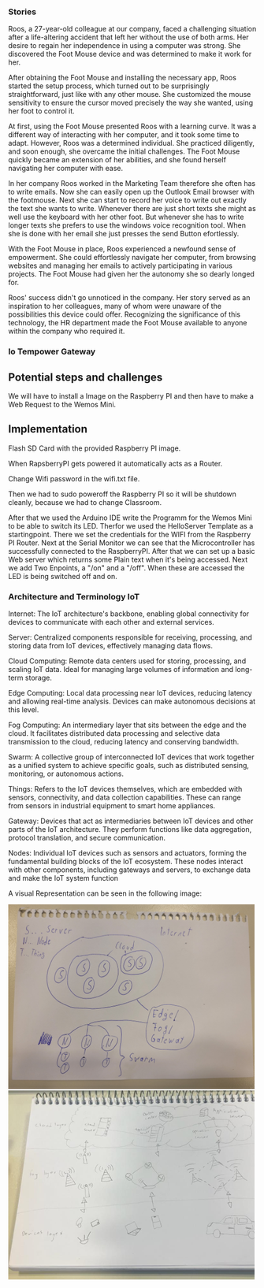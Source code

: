 ### Stories
Roos, a 27-year-old colleague at our company, faced a challenging situation after a life-altering accident that left her without the use of both  arms. Her desire to regain her independence in using a computer was strong. She discovered the Foot Mouse device and was determined to make it work for her.

After obtaining the Foot Mouse and installing the necessary app, Roos started the setup process, which turned out to be surprisingly straightforward, just like with any other mouse. She customized the mouse sensitivity to ensure the cursor moved precisely the way she wanted, using her foot to control it.

At first, using the Foot Mouse presented Roos with a learning curve. It was a different way of interacting with her computer, and it took some time to adapt. However, Roos was a determined individual. She practiced diligently, and soon enough, she overcame the initial challenges. The Foot Mouse quickly became an extension of her abilities, and she found herself navigating her computer with ease.

In her company Roos worked in the Marketing Team therefore she often has to write emails. Now she can easily open up the Outlook Email browser with the footmouse. Next she can start to record her voice to write out exactly the text she wants to write. Whenever there are just short texts she might as well use the keyboard with her other foot. But whenever she has to write longer texts she prefers to use the windows voice recognition tool. When she is done with her email she just presses the send Button efortlessly.

With the Foot Mouse in place, Roos experienced a newfound sense of empowerment. She could effortlessly navigate her computer, from browsing websites and managing her emails to actively participating in various projects. The Foot Mouse had given her the autonomy she so dearly longed for.

Roos' success didn't go unnoticed in the company. Her story served as an inspiration to her colleagues, many of whom were unaware of the possibilities this device could offer. Recognizing the significance of this technology, the HR department made the Foot Mouse available to anyone within the company who required it.


### Io Tempower Gateway

## Potential steps and challenges
We will have to install a Image on the Raspberry PI and then have to make a Web Request to the Wemos Mini. 

## Implementation

Flash SD Card with the provided Raspberry PI image.

When RapsberryPI gets powered it automatically acts as a Router.

Change Wifi password in the wifi.txt file.

Then we had to sudo poweroff the Raspberry PI so it will be shutdown cleanly, because we had to change Classroom.

After that we used the Arduino IDE write the Programm for the Wemos Mini to be able to switch its LED. Therfor we used the HelloServer Template as a startingpoint. There we set the credentials for the WIFI from the Raspberry PI Router. Next at the Serial Monitor we can see that the Microcontroller has successfully connected to the RaspberryPI. After that we can set up a basic Web server which returns some Plain text when it's being accessed.
Next we add Two Enpoints, a "/on" and a "/off". When these are accessed the LED is being switched off and on.



### Architecture and Terminology IoT


Internet: The IoT architecture's backbone, enabling global connectivity for devices to communicate with each other and external services.

Server: Centralized components responsible for receiving, processing, and storing data from IoT devices, effectively managing data flows.

Cloud Computing: Remote data centers used for storing, processing, and scaling IoT data. Ideal for managing large volumes of information and long-term storage.

Edge Computing: Local data processing near IoT devices, reducing latency and allowing real-time analysis. Devices can make autonomous decisions at this level.

Fog Computing: An intermediary layer that sits between the edge and the cloud. It facilitates distributed data processing and selective data transmission to the cloud, reducing latency and conserving bandwidth.

Swarm: A collective group of interconnected IoT devices that work together as a unified system to achieve specific goals, such as distributed sensing, monitoring, or autonomous actions.

Things: Refers to the IoT devices themselves, which are embedded with sensors, connectivity, and data collection capabilities. These can range from sensors in industrial equipment to smart home appliances.

Gateway: Devices that act as intermediaries between IoT devices and other parts of the IoT architecture. They perform functions like data aggregation, protocol translation, and secure communication.

Nodes: Individual IoT devices such as sensors and actuators, forming the fundamental building blocks of the IoT ecosystem. These nodes interact with other components, including gateways and servers, to exchange data and make the IoT system function

A visual Representation can be seen in the following image:

<img src="../../../Florian/pictures/IoTEnvironment.jpg" width=500>
<img src="/Gift/PicturesGift/day 2 diagram(IOTENVIRONMENT).jpg" width=500>


